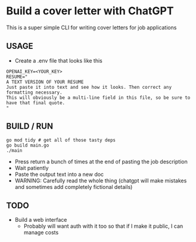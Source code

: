 # Build a cover letter with ChatGPT

This is a super simple CLI for writing cover letters for job applications

## USAGE

* Create a .env file that looks like this

```
OPENAI_KEY=<YOUR_KEY>
RESUME="
A TEXT VERSION OF YOUR RESUME
Just paste it into text and see how it looks. Then correct any formatting necessary.
This will obviously be a multi-line field in this file, so be sure to have that final quote.
"
```

## BUILD / RUN

```
go mod tidy # get all of those tasty deps
go build main.go
./main
```

* Press return a bunch of times at the end of pasting the job description
* Wait patiently
* Paste the output text into a new doc
* WARNING: Carefully read the whole thing (chatgpt will make mistakes and sometimes add completely fictional details)

## TODO

* Build a web interface
    * Probably will want auth with it too so that if I make it public, I can manage costs
